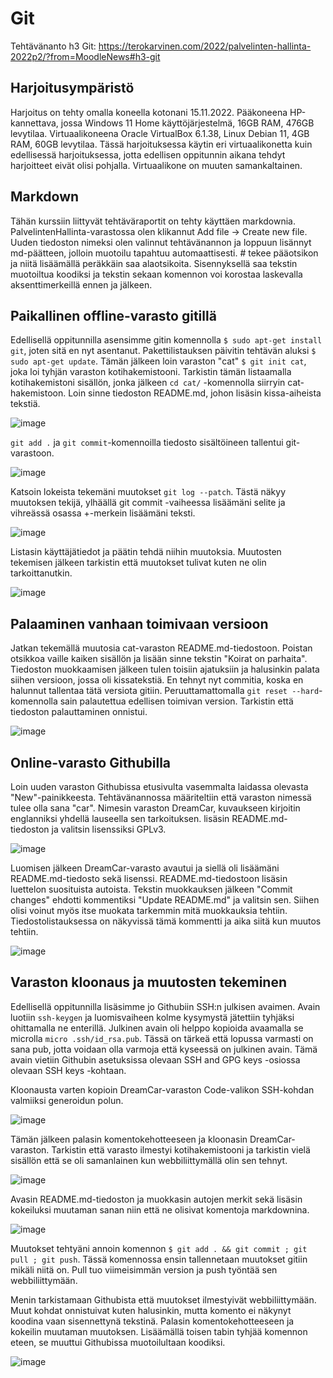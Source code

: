 # Git

Tehtävänanto h3 Git: https://terokarvinen.com/2022/palvelinten-hallinta-2022p2/?from=MoodleNews#h3-git

## Harjoitusympäristö

Harjoitus on tehty omalla koneella kotonani 15.11.2022. Pääkoneena HP-kannettava, jossa Windows 11 Home käyttöjärjestelmä, 16GB RAM, 476GB levytilaa. Virtuaalikoneena Oracle VirtualBox 6.1.38, Linux Debian 11, 4GB RAM, 60GB levytilaa. Tässä harjoituksessa käytin eri virtuaalikonetta kuin edellisessä harjoituksessa, jotta edellisen oppitunnin aikana tehdyt harjoitteet eivät olisi pohjalla. Virtuaalikone on muuten samankaltainen.

## Markdown

Tähän kurssiin liittyvät tehtäväraportit on tehty käyttäen markdownia. PalvelintenHallinta-varastossa olen klikannut Add file -> Create new file. Uuden tiedoston nimeksi
olen valinnut tehtävänannon ja loppuun lisännyt md-päätteen, jolloin muotoilu tapahtuu automaattisesti. # tekee pääotsikon ja niitä lisäämällä peräkkäin saa alaotsikoita. 
Sisennyksellä saa tekstin muotoiltua koodiksi ja tekstin sekaan komennon voi korostaa laskevalla aksenttimerkeillä ennen ja jälkeen.

## Paikallinen offline-varasto gitillä

Edellisellä oppitunnilla asensimme gitin komennolla `$ sudo apt-get install git`, joten sitä en nyt asentanut. Pakettilistauksen päivitin tehtävän aluksi 
`$ sudo apt-get update`. Tämän jälkeen loin varaston "cat" `$ git init cat`, joka loi tyhjän varaston kotihakemistooni.
Tarkistin tämän listaamalla kotihakemistoni sisällön, jonka jälkeen `cd cat/` -komennolla siirryin cat-hakemistoon.
Loin sinne tiedoston README.md, johon lisäsin kissa-aiheista tekstiä.

![image](https://user-images.githubusercontent.com/113497086/201858518-1a620954-f266-44f6-ba38-e585b30ed5ff.png)

`git add .` ja `git commit`-komennoilla tiedosto sisältöineen tallentui git-varastoon.

![image](https://user-images.githubusercontent.com/113497086/201859186-c867c1d9-da14-4d0a-ab9c-ffb9965f9d4b.png)

Katsoin lokeista tekemäni muutokset `git log --patch`. Tästä näkyy muutoksen tekijä, ylhäällä git commit -vaiheessa lisäämäni
selite ja vihreässä osassa +-merkein lisäämäni teksti.

![image](https://user-images.githubusercontent.com/113497086/201861947-08e78d5d-f518-4a3d-94a6-d74ccf88ff76.png)

Listasin käyttäjätiedot ja päätin tehdä niihin muutoksia. Muutosten tekemisen jälkeen tarkistin että muutokset
tulivat kuten ne olin tarkoittanutkin. 

![image](https://user-images.githubusercontent.com/113497086/201861594-362e0527-01d0-46b1-b1ca-1bc412d1962a.png)

## Palaaminen vanhaan toimivaan versioon

Jatkan tekemällä muutosia cat-varaston README.md-tiedostoon. Poistan otsikkoa vaille kaiken sisällön ja lisään sinne tekstin "Koirat on parhaita". Tiedoston muokkaamisen
jälkeen tulen toisiin ajatuksiin ja halusinkin palata siihen versioon, jossa oli kissatekstiä. En tehnyt nyt commitia, koska en halunnut tallentaa tätä versiota gitiin.
Peruuttamattomalla `git reset --hard`-komennolla sain palautettua edellisen toimivan version. Tarkistin että tiedoston palauttaminen onnistui.

![image](https://user-images.githubusercontent.com/113497086/201864236-107537fc-1d9b-441f-9228-ca9c5e0ff624.png)

## Online-varasto Githubilla

Loin uuden varaston Githubissa etusivulta vasemmalta laidassa olevasta "New"-painikkeesta. Tehtävänannossa määriteltiin että varaston nimessä tulee olla sana "car". Nimesin varaston DreamCar, kuvaukseen kirjoitin englanniksi yhdellä lauseella sen tarkoituksen. lisäsin README.md-tiedoston ja valitsin lisenssiksi GPLv3.

![image](https://user-images.githubusercontent.com/113497086/201873873-ec0bad24-ace7-4cf0-8ed8-32f11038c8ba.png)

Luomisen jälkeen DreamCar-varasto avautui ja siellä oli lisäämäni README.md-tiedosto sekä lisenssi. README.md-tiedostoon lisäsin luettelon suosituista autoista.
Tekstin muokkauksen jälkeen "Commit changes" ehdotti kommentiksi "Update README.md" ja valitsin sen. Siihen olisi voinut myös itse muokata tarkemmin mitä muokkauksia tehtiin. Tiedostolistauksessa on näkyvissä tämä kommentti ja aika siitä kun muutos tehtiin.

![image](https://user-images.githubusercontent.com/113497086/201876561-ba481649-790c-44a9-ad87-aa46b1b1a8e3.png)

## Varaston kloonaus ja muutosten tekeminen

Edellisellä oppitunnilla lisäsimme jo Githubiin SSH:n julkisen avaimen. Avain luotiin `ssh-keygen` ja luomisvaiheen kolme kysymystä jätettiin tyhjäksi ohittamalla ne enterillä. Julkinen avain oli helppo kopioida avaamalla se microlla `micro .ssh/id_rsa.pub`. Tässä on tärkeä että lopussa varmasti on sana pub, jotta voidaan olla varmoja että kyseessä on julkinen avain. Tämä avain vietiin Githubin asetuksissa olevaan SSH and GPG keys -osiossa olevaan SSH keys -kohtaan.

Kloonausta varten kopioin DreamCar-varaston Code-valikon SSH-kohdan valmiiksi generoidun polun. 

![image](https://user-images.githubusercontent.com/113497086/201882316-2cb6de23-67fd-4a18-a9cf-2f1920091d7c.png)

Tämän jälkeen palasin komentokehotteeseen ja kloonasin DreamCar-varaston. Tarkistin että varasto ilmestyi kotihakemistooni ja tarkistin vielä sisällön että se oli samanlainen kun webbiliittymällä olin sen tehnyt. 

![image](https://user-images.githubusercontent.com/113497086/201883481-cb3945ed-ab91-4294-a3ac-1b7e8be929c6.png)

Avasin README.md-tiedoston ja muokkasin autojen merkit sekä lisäsin kokeiluksi muutaman sanan niin että ne olisivat komentoja markdownina. 

![image](https://user-images.githubusercontent.com/113497086/201884885-a34e406c-730a-4055-9918-b3fa67574961.png)

Muutokset tehtyäni annoin komennon `$ git add . && git commit ; git pull ; git push`. Tässä komennossa ensin tallennetaan muutokset gitiin mikäli niitä on. Pull tuo viimeisimmän version ja push työntää sen webbiliittymään. 

Menin tarkistamaan Githubista että muutokset ilmestyivät webbiliittymään. Muut kohdat onnistuivat kuten halusinkin, mutta komento ei näkynyt koodina vaan sisennettynä tekstinä. Palasin komentokehotteeseen ja kokeilin muutaman muutoksen. Lisäämällä toisen tabin tyhjää komennon eteen, se muuttui Githubissa muotoilultaan koodiksi.  

![image](https://user-images.githubusercontent.com/113497086/201888550-80e1202a-faea-4121-9e70-f77ec0fe4323.png)
